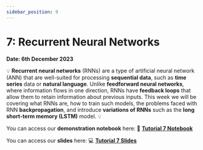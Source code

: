 ```yaml
---
sidebar_position: 9
---
```


# 7: Recurrent Neural Networks

**Date: 6th December 2023**

💡 **Recurrent neural networks** (RNNs) are a type of artificial neural network (ANN) that are well-suited for processing **sequential data**, such as **time series** data or **natural language**. Unlike **feedforward neural networks**, where information flows in one direction, RNNs have **feedback loops** that allow them to retain information about previous inputs. This week we will be covering what RNNs are, how to train such models, the problems faced with RNN **backpropagation**, and introduce **variations of RNNs** such as the **long short-term memory (LSTM)** model. 💡

You can access our **demonstration notebook** here: 📘 [**Tutorial 7 Notebook**](https://github.com/UCLAIS/ml-tutorials-season-4/blob/main/week-7/rnn.ipynb)

You can access our **slides** here: 💻 [**Tutorial 7 Slides**](https://www.canva.com/design/DAF0bkkh7uE/PlWo9_wcOAVhDKP_SdE56g/edit?utm_content=DAF0bkkh7uE&utm_campaign=designshare&utm_medium=link2&utm_source=sharebutton)
